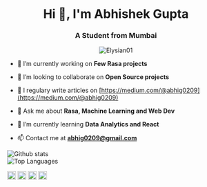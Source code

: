 <h1 align="center">Hi 👋, I'm Abhishek Gupta </h1>
<h3 align="center">A Student from Mumbai</h3>
<p align="center"> <img src="https://komarev.com/ghpvc/?username=Elysian01" alt="Elysian01" /> </p>

- 🔭 I’m currently working on **Few Rasa projects**

- 👯 I’m looking to collaborate on **Open Source projects**

- 📝 I regulary write articles on [https://medium.com/@abhig0209](https://medium.com/@abhig0209)

- 💬 Ask me about **Rasa, Machine Learning and Web Dev**

- 🌱 I’m currently learning **Data Analytics and React**

- 📫 Contact me at **abhig0209@gmail.com**

<!--- ⚡ Fun fact ****-->

![Github stats](https://github-readme-stats.vercel.app/api?username=Elysian01&theme=tokyonight&show_icons=true)
<br>
![Top Languages](https://github-readme-stats.vercel.app/api/top-langs/?username=Elysian01&layout=compact)
<p align="center"> 

  <a href="https://www.linkedin.com/in/abhishek-gupta-a745221a0/" target="blank"><img align="center" src="https://cdn.jsdelivr.net/npm/simple-icons@3.0.1/icons/linkedin.svg" alt="linkedIn" height="20" width="20" /></a>
  <a href="https://www.behance.net/abhishekgupta23" target="blank"><img align="center" src="https://cdn.jsdelivr.net/npm/simple-icons@3.0.1/icons/behance.svg" alt="Elysian01" height="20" width="20" /></a>
   <a href="https://dribbble.com/Elysian01" target="blank"><img align="center" src="https://cdn.jsdelivr.net/npm/simple-icons@3.0.1/icons/dribbble.svg" alt="Elysian01" height="20" width="20" /></a>
   <a href="https://medium.com/@abhig0209" target="blank"><img align="center" src="https://cdn.jsdelivr.net/npm/simple-icons@3.0.1/icons/medium.svg" alt="Elysian01" height="20" width="20" /></a>

  
</p>
